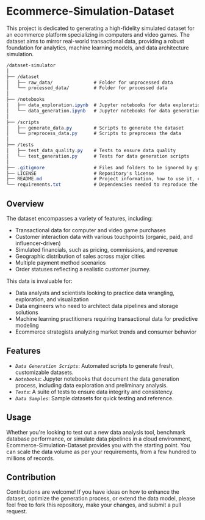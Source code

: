# Ecommerce-Simulation-Dataset
This project is dedicated to generating a high-fidelity simulated dataset for an ecommerce platform specializing in computers and video games. The dataset aims to mirror real-world transactional data, providing a robust foundation for analytics, machine learning models, and data architecture simulation.

```css
/dataset-simulator 
│
├── /dataset
│   ├── raw_data/               # Folder for unprocessed data
│   └── processed_data/         # Folder for processed data
│
├── /notebooks
│   ├── data_exploration.ipynb  # Jupyter notebooks for data exploration
│   └── data_generation.ipynb   # Jupyter notebooks for data generation
│
├── /scripts
│   ├── generate_data.py        # Scripts to generate the dataset
│   └── preprocess_data.py      # Scripts to preprocess the data
│
├── /tests
│   ├── test_data_quality.py    # Tests to ensure data quality
│   └── test_generation.py      # Tests for data generation scripts
│
├── .gitignore                  # Files and folders to be ignored by git
├── LICENSE                     # Repository's license
├── README.md                   # Project information, how to use it, contribute, etc.
└── requirements.txt            # Dependencies needed to reproduce the environment
```

## Overview
The dataset encompasses a variety of features, including:

- Transactional data for computer and video game purchases
- Customer interaction data with various touchpoints (organic, paid, and influencer-driven)
- Simulated financials, such as pricing, commissions, and revenue
- Geographic distribution of sales across major cities
- Multiple payment method scenarios
- Order statuses reflecting a realistic customer journey.

This data is invaluable for:

- Data analysts and scientists looking to practice data wrangling, exploration, and visualization
- Data engineers who need to architect data pipelines and storage solutions
- Machine learning practitioners requiring transactional data for predictive modeling
- Ecommerce strategists analyzing market trends and consumer behavior


## Features
- *`Data Generation Scripts`*: Automated scripts to generate fresh, customizable datasets.
- *`Notebooks`*: Jupyter notebooks that document the data generation process, including data exploration and preliminary analysis.
- *`Tests`*: A suite of tests to ensure data integrity and consistency.
- *`Data Samples`*: Sample datasets for quick testing and reference.

## Usage
Whether you're looking to test out a new data analysis tool, benchmark database performance, or simulate data pipelines in a cloud environment, Ecommerce-Simulation-Dataset provides you with the starting point. You can scale the data volume as per your requirements, from a few hundred to millions of records.

## Contribution
Contributions are welcome! If you have ideas on how to enhance the dataset, optimize the generation process, or extend the data model, please feel free to fork this repository, make your changes, and submit a pull request.


